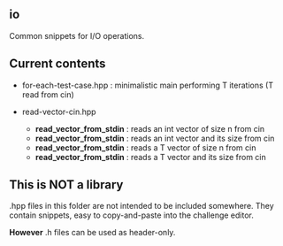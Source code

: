 ## io
Common snippets for I/O operations.

## Current contents

* for-each-test-case.hpp : minimalistic main performing T iterations (T read from cin)

* read-vector-cin.hpp
  * __read_vector_from_stdin__ : reads an int vector of size n from cin
  * __read_vector_from_stdin__ : reads an int vector and its size from cin
  * __read_vector_from_stdin__ : reads a T vector of size n from cin
  * __read_vector_from_stdin__ : reads a T vector and its size from cin

## This is NOT a library
.hpp files in this folder are not intended to be included somewhere. They contain snippets, easy to copy-and-paste into the challenge editor.

__However__ .h files can be used as header-only.
